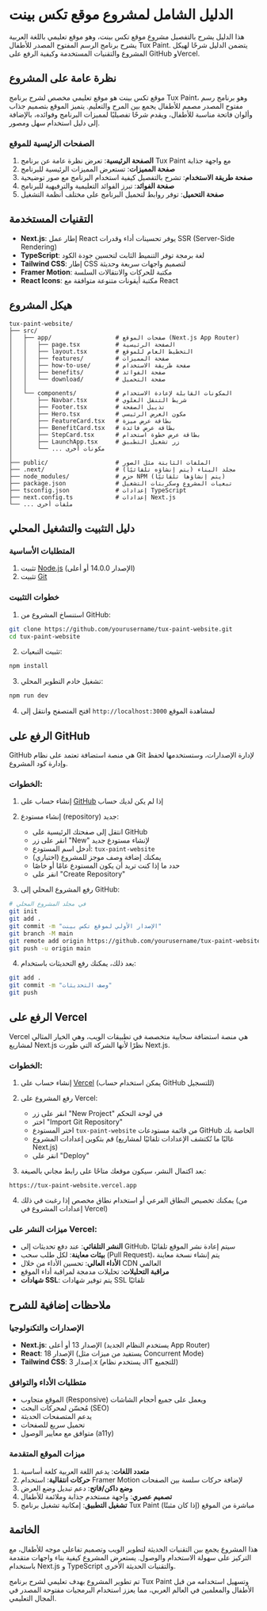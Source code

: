 # الدليل الشامل لمشروع موقع تكس بينت

هذا الدليل يشرح بالتفصيل مشروع موقع تكس بينت، وهو موقع تعليمي باللغة العربية يشرح برنامج الرسم المفتوح المصدر للأطفال Tux Paint. يتضمن الدليل شرحًا لهيكل المشروع والتقنيات المستخدمة وكيفية الرفع على GitHub وVercel.

## نظرة عامة على المشروع

موقع تكس بينت هو موقع تعليمي مخصص لشرح برنامج Tux Paint، وهو برنامج رسم مفتوح المصدر مصمم للأطفال يجمع بين المرح والتعليم. يتميز الموقع بتصميم جذاب وألوان فاتحة مناسبة للأطفال، ويقدم شرحًا تفصيليًا لمميزات البرنامج وفوائده، بالإضافة إلى دليل استخدام سهل ومصور.

### الصفحات الرئيسية للموقع

1. **الصفحة الرئيسية**: تعرض نظرة عامة عن برنامج Tux Paint مع واجهة جذابة
2. **صفحة المميزات**: تستعرض المميزات الرئيسية للبرنامج
3. **صفحة طريقة الاستخدام**: تشرح بالتفصيل كيفية استخدام البرنامج مع صور توضيحية
4. **صفحة الفوائد**: تبرز الفوائد التعليمية والترفيهية للبرنامج
5. **صفحة التحميل**: توفر روابط لتحميل البرنامج على مختلف أنظمة التشغيل

## التقنيات المستخدمة

- **Next.js**: إطار عمل React يوفر تحسينات أداء وقدرات SSR (Server-Side Rendering)
- **TypeScript**: لغة برمجة توفر التنميط الثابت لتحسين جودة الكود
- **Tailwind CSS**: إطار CSS لتصميم واجهات سريعة وحديثة
- **Framer Motion**: مكتبة للحركات والانتقالات السلسة
- **React Icons**: مكتبة أيقونات متنوعة متوافقة مع React

## هيكل المشروع

```
tux-paint-website/
├── src/
│   ├── app/                  # صفحات الموقع (Next.js App Router)
│   │   ├── page.tsx          # الصفحة الرئيسية
│   │   ├── layout.tsx        # التخطيط العام للموقع
│   │   ├── features/         # صفحة المميزات
│   │   ├── how-to-use/       # صفحة طريقة الاستخدام
│   │   ├── benefits/         # صفحة الفوائد
│   │   └── download/         # صفحة التحميل
│   │
│   └── components/           # المكونات القابلة لإعادة الاستخدام
│       ├── Navbar.tsx        # شريط التنقل العلوي
│       ├── Footer.tsx        # تذييل الصفحة
│       ├── Hero.tsx          # مكون العرض الرئيسي
│       ├── FeatureCard.tsx   # بطاقة عرض ميزة
│       ├── BenefitCard.tsx   # بطاقة عرض فائدة
│       ├── StepCard.tsx      # بطاقة عرض خطوة استخدام
│       ├── LaunchApp.tsx     # زر تشغيل التطبيق
│       └── ... مكونات أخرى
│
├── public/                   # الملفات الثابتة مثل الصور
├── .next/                    # مجلد البناء (يتم إنشاؤه تلقائيًا)
├── node_modules/             # حزم NPM (يتم إنشاؤها تلقائيًا)
├── package.json              # تبعيات المشروع وسكربتات التشغيل
├── tsconfig.json             # إعدادات TypeScript
├── next.config.ts            # إعدادات Next.js
└── ... ملفات أخرى
```

## دليل التثبيت والتشغيل المحلي

### المتطلبات الأساسية

1. تثبيت [Node.js](https://nodejs.org/) (الإصدار 14.0.0 أو أعلى)
2. تثبيت [Git](https://git-scm.com/)

### خطوات التثبيت

1. استنساخ المشروع من GitHub:

```bash
git clone https://github.com/yourusername/tux-paint-website.git
cd tux-paint-website
```

2. تثبيت التبعيات:

```bash
npm install
```

3. تشغيل خادم التطوير المحلي:

```bash
npm run dev
```

4. افتح المتصفح وانتقل إلى `http://localhost:3000` لمشاهدة الموقع

## الرفع على GitHub

GitHub هي منصة استضافة تعتمد على نظام Git لإدارة الإصدارات، وستستخدمها لحفظ وإدارة كود المشروع.

### الخطوات:

1. إنشاء حساب على [GitHub](https://github.com/) إذا لم يكن لديك حساب

2. إنشاء مستودع (repository) جديد:

   - انتقل إلى صفحتك الرئيسية على GitHub
   - انقر على زر "New" لإنشاء مستودع جديد
   - أدخل اسم المستودع: `tux-paint-website`
   - يمكنك إضافة وصف موجز للمشروع (اختياري)
   - حدد ما إذا كنت تريد أن يكون المستودع عامًا أو خاصًا
   - انقر على "Create Repository"

3. رفع المشروع المحلي إلى GitHub:

```bash
# في مجلد المشروع المحلي
git init
git add .
git commit -m "الإصدار الأولي لموقع تكس بينت"
git branch -M main
git remote add origin https://github.com/yourusername/tux-paint-website.git
git push -u origin main
```

4. بعد ذلك، يمكنك رفع التحديثات باستخدام:

```bash
git add .
git commit -m "وصف التحديثات"
git push
```

## الرفع على Vercel

Vercel هي منصة استضافة سحابية متخصصة في تطبيقات الويب، وهي الخيار المثالي لمشاريع Next.js نظرًا لأنها الشركة التي طورت Next.js.

### الخطوات:

1. إنشاء حساب على [Vercel](https://vercel.com/) (يمكن استخدام حساب GitHub للتسجيل)

2. رفع المشروع على Vercel:

   - انقر على زر "New Project" في لوحة التحكم
   - اختر "Import Git Repository"
   - اختر المستودع `tux-paint-website` من قائمة مستودعات GitHub الخاصة بك
   - قم بتكوين إعدادات المشروع (غالبًا ما تُكتشف الإعدادات تلقائيًا لمشاريع Next.js)
   - انقر على "Deploy"

3. بعد اكتمال النشر، سيكون موقعك متاحًا على رابط مجاني بالصيغة:

```
https://tux-paint-website.vercel.app
```

4. يمكنك تخصيص النطاق الفرعي أو استخدام نطاق مخصص إذا رغبت في ذلك (من إعدادات المشروع في Vercel)

### ميزات النشر على Vercel:

- **النشر التلقائي**: عند دفع تحديثات إلى GitHub، سيتم إعادة نشر الموقع تلقائيًا
- **بيئات معاينة**: لكل طلب سحب (Pull Request)، يتم إنشاء نسخة معاينة
- **الأداء العالي**: تحسين الأداء من خلال CDN العالمي
- **مراقبة التحليلات**: تحليلات مدمجة لمراقبة أداء الموقع
- **شهادات SSL**: يتم توفير شهادات SSL تلقائيًا

## ملاحظات إضافية للشرح

### الإصدارات والتكنولوجيا

- **Next.js**: الإصدار 13 أو أعلى (يستخدم النظام الجديد App Router)
- **React**: الإصدار 18 (يستفيد من ميزات مثل Concurrent Mode)
- **Tailwind CSS**: إصدار 3.x (يستخدم نظام JIT للتجميع)

### متطلبات الأداء والتوافق

- الموقع متجاوب (Responsive) ويعمل على جميع أحجام الشاشات
- مُحسّن لمحركات البحث (SEO)
- يدعم المتصفحات الحديثة
- تحميل سريع للصفحات
- متوافق مع معايير الوصول (a11y)

### ميزات الموقع المتقدمة

1. **متعدد اللغات**: يدعم اللغة العربية كلغة أساسية
2. **حركات انتقالية**: استخدام Framer Motion لإضافة حركات سلسة بين الصفحات
3. **وضع داكن/فاتح**: دعم تبديل وضع العرض
4. **تصميم عصري**: واجهة مستخدم جذابة وملائمة للأطفال
5. **تشغيل التطبيق**: إمكانية تشغيل برنامج Tux Paint مباشرة من الموقع (إذا كان مثبتًا)

## الخاتمة

هذا المشروع يجمع بين التقنيات الحديثة لتطوير الويب وتصميم تفاعلي موجه للأطفال، مع التركيز على سهولة الاستخدام والوصول. يستعرض المشروع كيفية بناء واجهات متقدمة باستخدام Next.js و TypeScript والتقنيات الحديثة الأخرى.

تم تطوير المشروع بهدف تعليمي لشرح برنامج Tux Paint وتسهيل استخدامه من قبل الأطفال والمعلمين في العالم العربي، مما يعزز استخدام البرمجيات مفتوحة المصدر في المجال التعليمي.
